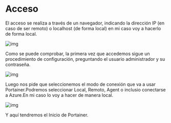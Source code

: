 # Acceso
El acceso se realiza a través de un navegador, indicando la dirección IP (en caso de ser remoto) o localhost (de forma local)
en mi caso voy a hacerlo de forma local.

![img](https://i.imgur.com/r7rjzhb.png)

Como se puede comprobar, la primera vez que accedemos sigue un procedimiento de configuración, preguntando el usuario administrador
y su contraseña.

![img](https://i.imgur.com/4YbOICF.png)

Luego nos pide que seleccionemos el modo de conexión que va a usar Portainer.Podremos seleccionar Local, Remoto, Agent o inclusio conectarse
a Azure.En mi caso lo voy a hacer de manera local.

![img](https://i.imgur.com/Wf1dIXH.png)

Y aquí tendremos el Inicio de Portainer.




